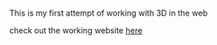 This is my first attempt of working with 3D in the web

check out the working website [here](https://truemansworld.vercel.app)

